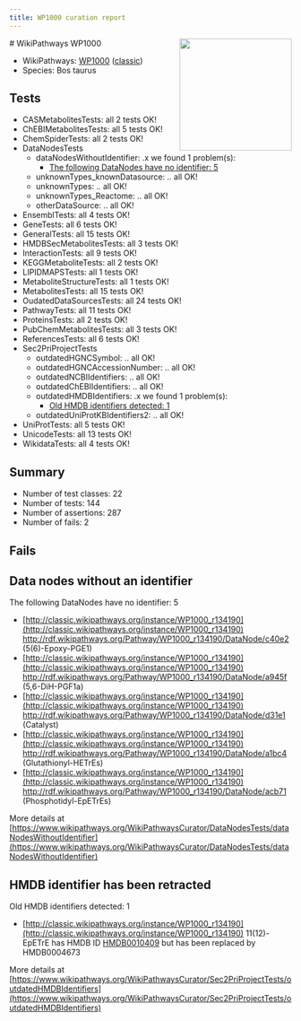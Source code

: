 ```yaml
---
title: WP1000 curation report
---
```


<img style="float: right; width: 200px" src="https://upload.wikimedia.org/wikipedia/commons/thumb/8/83/Wplogo_with_text_500.png/640px-Wplogo_with_text_500.png" />
# WikiPathways WP1000

* WikiPathways: [WP1000](https://wikipathways.org/pathways/WP1000) ([classic](https://classic.wikipathways.org/instance/WP1000))
* Species: Bos taurus
## Tests
* CASMetabolitesTests: all 2 tests OK!
* ChEBIMetabolitesTests: all 5 tests OK!
* ChemSpiderTests: all 2 tests OK!
* DataNodesTests
    * dataNodesWithoutIdentifier: .x we found 1 problem(s):
        * [The following DataNodes have no identifier: 5](#d2d32fa4)
    * unknownTypes_knownDatasource: .. all OK!
    * unknownTypes: .. all OK!
    * unknownTypes_Reactome: .. all OK!
    * otherDataSource: .. all OK!
* EnsemblTests: all 4 tests OK!
* GeneTests: all 6 tests OK!
* GeneralTests: all 15 tests OK!
* HMDBSecMetabolitesTests: all 3 tests OK!
* InteractionTests: all 9 tests OK!
* KEGGMetaboliteTests: all 2 tests OK!
* LIPIDMAPSTests: all 1 tests OK!
* MetaboliteStructureTests: all 1 tests OK!
* MetabolitesTests: all 15 tests OK!
* OudatedDataSourcesTests: all 24 tests OK!
* PathwayTests: all 11 tests OK!
* ProteinsTests: all 2 tests OK!
* PubChemMetabolitesTests: all 3 tests OK!
* ReferencesTests: all 6 tests OK!
* Sec2PriProjectTests
    * outdatedHGNCSymbol: .. all OK!
    * outdatedHGNCAccessionNumber: .. all OK!
    * outdatedNCBIIdentifiers: .. all OK!
    * outdatedChEBIIdentifiers: .. all OK!
    * outdatedHMDBIdentifiers: .x we found 1 problem(s):
        * [Old HMDB identifiers detected: 1](#62c83a00)
    * outdatedUniProtKBIdentifiers2: .. all OK!
* UniProtTests: all 5 tests OK!
* UnicodeTests: all 13 tests OK!
* WikidataTests: all 4 tests OK!


## Summary

* Number of test classes: 22
* Number of tests: 144
* Number of assertions: 287
* Number of fails: 2

## Fails

<a name="d2d32fa4" />

## Data nodes without an identifier

The following DataNodes have no identifier: 5

* [http://classic.wikipathways.org/instance/WP1000_r134190](http://classic.wikipathways.org/instance/WP1000_r134190) http://rdf.wikipathways.org/Pathway/WP1000_r134190/DataNode/c40e2 (5(6)-Epoxy-PGE1)
* [http://classic.wikipathways.org/instance/WP1000_r134190](http://classic.wikipathways.org/instance/WP1000_r134190) http://rdf.wikipathways.org/Pathway/WP1000_r134190/DataNode/a945f (5,6-DiH-PGF1a)
* [http://classic.wikipathways.org/instance/WP1000_r134190](http://classic.wikipathways.org/instance/WP1000_r134190) http://rdf.wikipathways.org/Pathway/WP1000_r134190/DataNode/d31e1 (Catalyst)
* [http://classic.wikipathways.org/instance/WP1000_r134190](http://classic.wikipathways.org/instance/WP1000_r134190) http://rdf.wikipathways.org/Pathway/WP1000_r134190/DataNode/a1bc4 (Glutathionyl-HETrEs)
* [http://classic.wikipathways.org/instance/WP1000_r134190](http://classic.wikipathways.org/instance/WP1000_r134190) http://rdf.wikipathways.org/Pathway/WP1000_r134190/DataNode/acb71 (Phosphotidyl-EpETrEs)


More details at [https://www.wikipathways.org/WikiPathwaysCurator/DataNodesTests/dataNodesWithoutIdentifier](https://www.wikipathways.org/WikiPathwaysCurator/DataNodesTests/dataNodesWithoutIdentifier)

<a name="62c83a00" />

## HMDB identifier has been retracted

Old HMDB identifiers detected: 1

* [http://classic.wikipathways.org/instance/WP1000_r134190](http://classic.wikipathways.org/instance/WP1000_r134190) 11(12)-EpETrE has HMDB ID [HMDB0010409](https://bioregistry.io/hmdb:HMDB0010409) but has been replaced by HMDB0004673


More details at [https://www.wikipathways.org/WikiPathwaysCurator/Sec2PriProjectTests/outdatedHMDBIdentifiers](https://www.wikipathways.org/WikiPathwaysCurator/Sec2PriProjectTests/outdatedHMDBIdentifiers)

